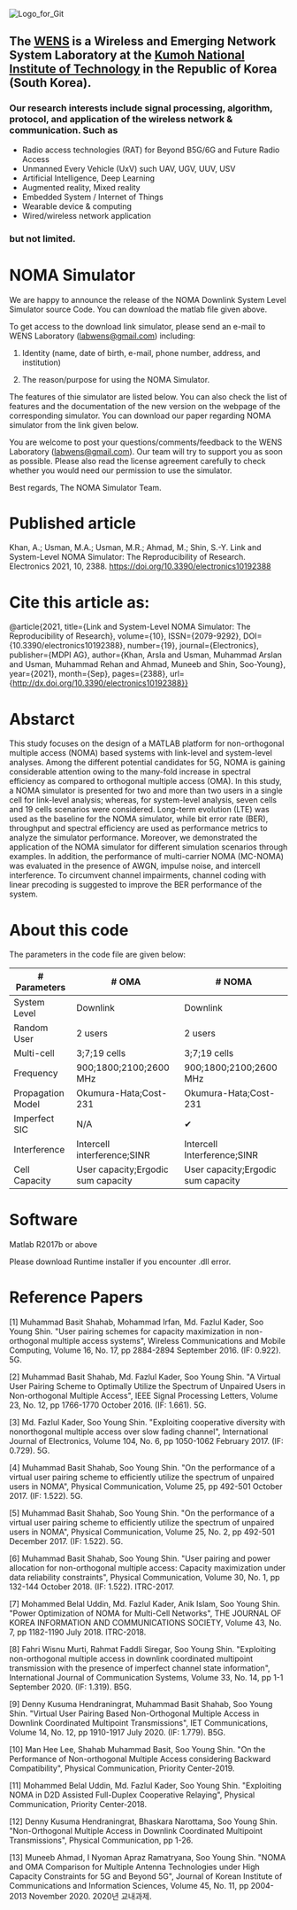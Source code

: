 ![Logo_for_Git](https://github.com/WENS-KIT/Altitude-based-Automatic-Tiling-Algorithm-for-Small-Object-Detection/assets/96454461/c66d7644-a9b7-4d77-a0db-46105f4b0aaa)
<!-- change the link of the logo which on your repo. -->

## The [WENS](https://sites.google.com/view/wenslab/home?authuser=0) is a  Wireless and Emerging Network System Laboratory at the [Kumoh National Institute of Technology](https://eng.kumoh.ac.kr/) in the Republic of Korea (South Korea). 

### Our research interests include signal processing, algorithm, protocol, and application of the wireless network & communication. Such as 
* Radio access technologies (RAT) for Beyond B5G/6G and Future Radio Access
* Unmanned Every Vehicle (UxV) such UAV, UGV, UUV, USV 
* Artificial Intelligence, Deep Learning  
* Augmented reality, Mixed reality 
* Embedded System / Internet of Things
* Wearable device & computing
* Wired/wireless network application   
### but not limited.

### <!-- Note here the introduce of the repo or docker image. -->

# NOMA Simulator

We are happy to announce the release of the NOMA Downlink System Level Simulator source Code.
You can download the matlab file given above.

To get access to the download link simulator, please send an e-mail to WENS Laboratory (labwens@gmail.com) including:

1) Identity (name, date of birth, e-mail, phone number, address, and institution)

2) The reason/purpose for using the NOMA Simulator.

The features of thie simulator are listed below. You can also check the list of features and the documentation of the new version on the webpage of the corresponding simulator. You can download our paper regarding NOMA simulator from the link given below.

You are welcome to post your questions/comments/feedback to the WENS Laboratory (labwens@gmail.com). Our team will try to support you as soon as possible. Please also read the license agreement carefully to check whether you would need our permission to use the simulator.

Best regards,
The NOMA Simulator Team.


# Published article 

Khan, A.; Usman, M.A.; Usman, M.R.; Ahmad, M.; Shin, S.-Y. Link and System-Level NOMA Simulator: The Reproducibility of Research. Electronics 2021, 10, 2388. 
https://doi.org/10.3390/electronics10192388

# Cite this article as:

@article{2021, title={Link and System-Level NOMA Simulator: The Reproducibility of Research}, 
volume={10}, ISSN={2079-9292}, DOI={10.3390/electronics10192388}, number={19}, journal={Electronics}, publisher={MDPI AG}, 
author={Khan, Arsla and Usman, Muhammad Arslan and Usman, Muhammad Rehan and Ahmad, Muneeb and Shin, Soo-Young}, 
year={2021}, month={Sep}, pages={2388}, url={http://dx.doi.org/10.3390/electronics10192388}}

# Abstarct

This study focuses on the design of a MATLAB platform for non-orthogonal multiple access (NOMA) based systems with link-level and system-level analyses. Among the different potential candidates for 5G, NOMA is gaining considerable attention owing to the many-fold increase in spectral efficiency as compared to orthogonal multiple access (OMA). In this study, a NOMA simulator is presented for two and more than two users in a single cell for link-level analysis; whereas, for system-level analysis, seven cells and 19 cells scenarios were considered. Long-term evolution (LTE) was used as the baseline for the NOMA simulator, while bit error rate (BER), throughput and spectral efficiency are used as performance metrics to analyze the simulator performance. Moreover, we demonstrated the application of the NOMA simulator for different simulation scenarios through examples. In addition, the performance of multi-carrier NOMA (MC-NOMA) was evaluated in the presence of AWGN, impulse noise, and intercell interference. To circumvent channel impairments, channel coding with linear precoding is suggested to improve the BER performance of the system.

# About this code

The parameters in the code file are given below:

|# Parameters          |           # OMA                               |            # NOMA                  |
|----------------------|-----------------------------------------------|------------------------------------|
|System Level	         |           Downlink	                           |            Downlink                |
|Random User	         |           2 users	                           |              2 users               |
|Multi-cell	           |        3;7;19 cells	                         |            3;7;19 cells            |
|Frequency	           |       900;1800;2100;2600 MHz	                 |       900;1800;2100;2600 MHz       |
|Propagation Model	   |       Okumura-Hata;Cost-231	                 |         Okumura-Hata;Cost-231      |
|Imperfect SIC	       |               N/A	                           |                  ✔                 |
|Interference	         | Intercell interference;SINR	                 |   Intercell Interference;SINR      |
|Cell Capacity       	 |User capacity;Ergodic sum capacity	           |User capacity;Ergodic sum capacity  |

# Software 
Matlab R2017b or above

Please download Runtime installer if you encounter .dll error.

# Reference Papers
[1]  Muhammad Basit Shahab, Mohammad Irfan, Md. Fazlul Kader, Soo Young Shin. "User pairing schemes for capacity maximization in non-orthogonal multiple access systems", Wireless Communications and Mobile Computing, Volume 16, No. 17, pp 2884-2894 September 2016. (IF: 0.922). 5G.

[2]  Muhammad Basit Shahab, Md. Fazlul Kader, Soo Young Shin. "A Virtual User Pairing Scheme to Optimally Utilize the Spectrum of Unpaired Users in Non-orthogonal Multiple Access", IEEE Signal Processing Letters, Volume 23, No. 12, pp 1766-1770 October 2016. (IF: 1.661). 5G.

[3]  Md. Fazlul Kader, Soo Young Shin. "Exploiting cooperative diversity with nonorthogonal multiple access over slow fading channel", International Journal of Electronics, Volume 104, No. 6, pp 1050-1062 February 2017. (IF: 0.729). 5G.

[4]  Muhammad Basit Shahab, Soo Young Shin. "On the performance of a virtual user pairing scheme to efficiently utilize the spectrum of unpaired users in NOMA", Physical Communication, Volume 25, pp 492-501 October 2017. (IF: 1.522). 5G. 

[5]  Muhammad Basit Shahab, Soo Young Shin. "On the performance of a virtual user pairing scheme to efficiently utilize the spectrum of unpaired users in NOMA", Physical Communication, Volume 25, No. 2, pp 492-501 December 2017. (IF: 1.522). 5G.  

[6]  Muhammad Basit Shahab, Soo Young Shin. "User pairing and power allocation for non-orthogonal multiple access: Capacity maximization under data reliability constraints", Physical Communication, Volume 30, No. 1, pp 132-144 October 2018. (IF: 1.522). ITRC-2017.  

[7]  Mohammed Belal Uddin, Md. Fazlul Kader, Anik Islam, Soo Young Shin. "Power Optimization of NOMA for Multi-Cell Networks", THE JOURNAL OF KOREA INFORMATION AND COMMUNICATIONS SOCIETY, Volume 43, No. 7, pp 1182-1190 July 2018. ITRC-2018.      

[8] Fahri Wisnu Murti, Rahmat Faddli Siregar, Soo Young Shin. "Exploiting non-orthogonal multiple access in downlink coordinated multipoint transmission with the presence of imperfect channel state information", International Journal of Communication Systems, Volume 33, No. 14, pp 1-1 September 2020. (IF: 1.319). B5G.   

[9] Denny Kusuma Hendraningrat, Muhammad Basit Shahab, Soo Young Shin. "Virtual User Pairing Based Non-Orthogonal Multiple Access in Downlink Coordinated Multipoint Transmissions", IET Communications, Volume 14, No. 12, pp 1910-1917 July 2020. (IF: 1.779). B5G.   

[10] Man Hee Lee, Shahab Muhammad Basit, Soo Young Shin. "On the Performance of Non-orthogonal Multiple Access considering Backward Compatibility", Physical Communication, Priority Center-2019.

[11] Mohammed Belal Uddin, Md. Fazlul Kader, Soo Young Shin. "Exploiting NOMA in D2D Assisted Full-Duplex Cooperative Relaying", Physical Communication, Priority Center-2018.

[12] Denny Kusuma Hendraningrat, Bhaskara Narottama, Soo Young Shin. "Non-Orthogonal Multiple Access in Downlink Coordinated Multipoint Transmissions", Physical Communication, pp 1-26.

[13] Muneeb Ahmad, I Nyoman Apraz Ramatryana, Soo Young Shin. "NOMA and OMA Comparison for Multiple Antenna Technologies under High Capacity Constraints for 5G and Beyond 5G", Journal of Korean Institute of Communications and Information Sciences, Volume 45, No. 11, pp 2004-2013 November 2020. 2020년 교내과제.
